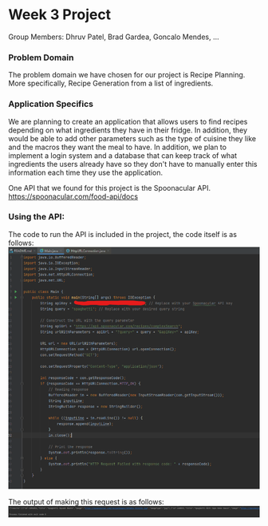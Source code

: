 # Week 3 Project 
Group Members: Dhruv Patel, Brad Gardea, Goncalo Mendes, ...
### Problem Domain
The problem domain we have chosen for our project is Recipe Planning. More specifically, Recipe Generation from a list of ingredients.

### Application Specifics
We are planning to create an application that allows users to find recipes
depending on what ingredients they have in their fridge. In addition, they would be
able to add other parameters such as the type of cuisine they like and the macros they want the meal to have.
In addition, we plan to implement a login system and a database that can keep track of what ingredients the users already have
so they don't have to manually enter this information each time they use the application. 

One API that we found for this project is the Spoonacular API.
https://spoonacular.com/food-api/docs

### Using the API:

The code to run the API is included in the project, the code itself is as follows:
![Alt text](code_to_run.png)

The output of making this request is as follows:
![Alt text](output.png)




